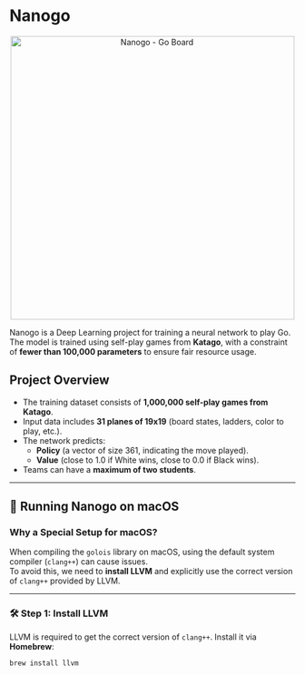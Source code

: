 # Nanogo

<p align="center">
  <img src="img/nanogo.mhtml" alt="Nanogo - Go Board" width="500">
</p>

Nanogo is a Deep Learning project for training a neural network to play Go. The model is trained using self-play games from **Katago**, with a constraint of **fewer than 100,000 parameters** to ensure fair resource usage.

## Project Overview
- The training dataset consists of **1,000,000 self-play games from Katago**.
- Input data includes **31 planes of 19x19** (board states, ladders, color to play, etc.).
- The network predicts:
  - **Policy** (a vector of size 361, indicating the move played).
  - **Value** (close to 1.0 if White wins, close to 0.0 if Black wins).
- Teams can have a **maximum of two students**.

---

## 🚀 Running Nanogo on macOS

### **Why a Special Setup for macOS?**  
When compiling the `golois` library on macOS, using the default system compiler (`clang++`) can cause issues.  
To avoid this, we need to **install LLVM** and explicitly use the correct version of `clang++` provided by LLVM.

---

### **🛠 Step 1: Install LLVM**  
LLVM is required to get the correct version of `clang++`. Install it via **Homebrew**:

```bash
brew install llvm
